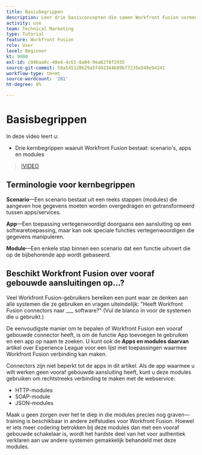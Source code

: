 ```yaml
---
title: Basisbegrippen
description: Leer drie basisconcepten die samen Workfront Fusion vormen - scenario's, apps en modules in [!DNL Adobe Workfront Fusion].
activity: use
team: Technical Marketing
type: Tutorial
feature: Workfront Fusion
role: User
level: Beginner
kt: 9000
exl-id: c04baa0c-40e4-4c61-8a04-9ea62f8f2935
source-git-commit: 58a545120b29a5f492344b89b77235e548e94241
workflow-type: tm+mt
source-wordcount: '281'
ht-degree: 0%

---
```


# Basisbegrippen

In deze video leert u:

* Drie kernbegrippen waaruit Workfront Fusion bestaat: scenario&#39;s, apps en modules

>[!VIDEO](https://video.tv.adobe.com/v/335260/?quality=12)

## Terminologie voor kernbegrippen

**Scenario**—Een scenario bestaat uit een reeks stappen (modules) die aangeven hoe gegevens moeten worden overgedragen en getransformeerd tussen apps/services.

**App**—Een toepassing vertegenwoordigt doorgaans een aansluiting op een softwaretoepassing, maar kan ook speciale functies vertegenwoordigen die gegevens manipuleren.

**Module**—Een enkele stap binnen een scenario dat een functie uitvoert die op de bijbehorende app wordt gebaseerd.

## Beschikt Workfront Fusion over vooraf gebouwde aansluitingen op...?

Veel Workfront Fusion-gebruikers bereiken een punt waar ze denken aan alle systemen die ze gebruiken en vragen uiteindelijk: &quot;Heeft Workfront Fusion connectors naar ___ software?&quot; (Vul de blanco in voor de systemen die u gebruikt.)

De eenvoudigste manier om te bepalen of Workfront Fusion een vooraf gebouwde connector heeft, is om de functie App toevoegen te gebruiken en een app op naam te zoeken. U kunt ook de **Apps en modules daarvan** artikel over Experience League voor een lijst met toepassingen waarmee Workfront Fusion verbinding kan maken.

Connectors zijn niet beperkt tot de apps in dit artikel. Als de app waarmee u wilt werken geen vooraf gebouwde aansluiting heeft, kunt u deze modules gebruiken om rechtstreeks verbinding te maken met de webservice:

* HTTP-modules
* SOAP-module
* JSON-modules

Maak u geen zorgen over het te diep in die modules precies nog graven—training is beschikbaar in andere zelfstudies voor Workfront Fusion. Hoewel er iets meer codering betrokken bij deze modules dan met een vooraf gebouwde schakelaar is, wordt het hardste deel van het voor authentiek verklaren aan uw andere systemen gemakkelijk behandeld met deze modules.
